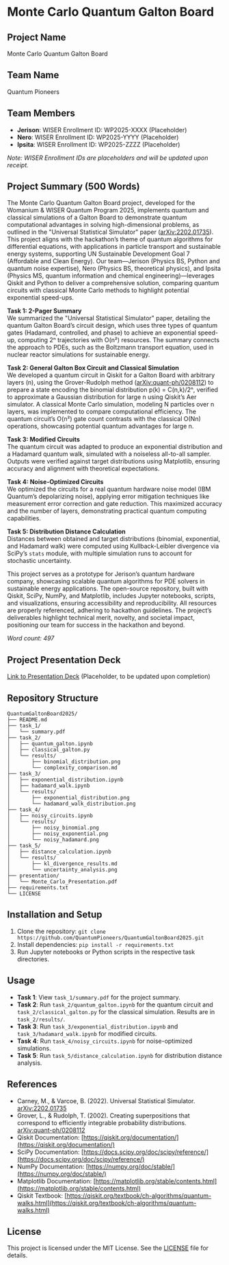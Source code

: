 # Monte Carlo Quantum Galton Board

## Project Name
Monte Carlo Quantum Galton Board

## Team Name
Quantum Pioneers

## Team Members
- **Jerison**: WISER Enrollment ID: WP2025-XXXX (Placeholder)
- **Nero**: WISER Enrollment ID: WP2025-YYYY (Placeholder)
- **Ipsita**: WISER Enrollment ID: WP2025-ZZZZ (Placeholder)

*Note: WISER Enrollment IDs are placeholders and will be updated upon receipt.*

## Project Summary (500 Words)
The Monte Carlo Quantum Galton Board project, developed for the Womanium & WISER Quantum Program 2025, implements quantum and classical simulations of a Galton Board to demonstrate quantum computational advantages in solving high-dimensional problems, as outlined in the "Universal Statistical Simulator" paper ([arXiv:2202.01735](https://arxiv.org/abs/2202.01735)). This project aligns with the hackathon’s theme of quantum algorithms for differential equations, with applications in particle transport and sustainable energy systems, supporting UN Sustainable Development Goal 7 (Affordable and Clean Energy). Our team—Jerison (Physics BS, Python and quantum noise expertise), Nero (Physics BS, theoretical physics), and Ipsita (Physics MS, quantum information and chemical engineering)—leverages Qiskit and Python to deliver a comprehensive solution, comparing quantum circuits with classical Monte Carlo methods to highlight potential exponential speed-ups.

**Task 1: 2-Pager Summary**  
We summarized the "Universal Statistical Simulator" paper, detailing the quantum Galton Board’s circuit design, which uses three types of quantum gates (Hadamard, controlled, and phase) to achieve an exponential speed-up, computing 2ⁿ trajectories with O(n²) resources. The summary connects the approach to PDEs, such as the Boltzmann transport equation, used in nuclear reactor simulations for sustainable energy.

**Task 2: General Galton Box Circuit and Classical Simulation**  
We developed a quantum circuit in Qiskit for a Galton Board with arbitrary layers (n), using the Grover-Rudolph method ([arXiv:quant-ph/0208112](https://arxiv.org/abs/quant-ph/0208112)) to prepare a state encoding the binomial distribution p(k) = C(n,k)/2ⁿ, verified to approximate a Gaussian distribution for large n using Qiskit’s Aer simulator. A classical Monte Carlo simulation, modeling N particles over n layers, was implemented to compare computational efficiency. The quantum circuit’s O(n²) gate count contrasts with the classical O(Nn) operations, showcasing potential quantum advantages for large n.

**Task 3: Modified Circuits**  
The quantum circuit was adapted to produce an exponential distribution and a Hadamard quantum walk, simulated with a noiseless all-to-all sampler. Outputs were verified against target distributions using Matplotlib, ensuring accuracy and alignment with theoretical expectations.

**Task 4: Noise-Optimized Circuits**  
We optimized the circuits for a real quantum hardware noise model (IBM Quantum’s depolarizing noise), applying error mitigation techniques like measurement error correction and gate reduction. This maximized accuracy and the number of layers, demonstrating practical quantum computing capabilities.

**Task 5: Distribution Distance Calculation**  
Distances between obtained and target distributions (binomial, exponential, and Hadamard walk) were computed using Kullback-Leibler divergence via SciPy’s `stats` module, with multiple simulation runs to account for stochastic uncertainty.

This project serves as a prototype for Jerison’s quantum hardware company, showcasing scalable quantum algorithms for PDE solvers in sustainable energy applications. The open-source repository, built with Qiskit, SciPy, NumPy, and Matplotlib, includes Jupyter notebooks, scripts, and visualizations, ensuring accessibility and reproducibility. All resources are properly referenced, adhering to hackathon guidelines. The project’s deliverables highlight technical merit, novelty, and societal impact, positioning our team for success in the hackathon and beyond.

*Word count: 497*

## Project Presentation Deck
[Link to Presentation Deck](https://github.com/QuantumPioneers/QuantumGaltonBoard2025/blob/main/presentation/Monte_Carlo_Presentation.pdf) (Placeholder, to be updated upon completion)

## Repository Structure
```
QuantumGaltonBoard2025/
├── README.md
├── task_1/
│   └── summary.pdf
├── task_2/
│   ├── quantum_galton.ipynb
│   ├── classical_galton.py
│   └── results/
│       ├── binomial_distribution.png
│       └── complexity_comparison.md
├── task_3/
│   ├── exponential_distribution.ipynb
│   ├── hadamard_walk.ipynb
│   └── results/
│       ├── exponential_distribution.png
│       └── hadamard_walk_distribution.png
├── task_4/
│   ├── noisy_circuits.ipynb
│   └── results/
│       ├── noisy_binomial.png
│       ├── noisy_exponential.png
│       └── noisy_hadamard.png
├── task_5/
│   ├── distance_calculation.ipynb
│   └── results/
│       ├── kl_divergence_results.md
│       └── uncertainty_analysis.png
├── presentation/
│   └── Monte_Carlo_Presentation.pdf
├── requirements.txt
└── LICENSE
```

## Installation and Setup
1. Clone the repository: `git clone https://github.com/QuantumPioneers/QuantumGaltonBoard2025.git`
2. Install dependencies: `pip install -r requirements.txt`
3. Run Jupyter notebooks or Python scripts in the respective task directories.

## Usage
- **Task 1**: View `task_1/summary.pdf` for the project summary.
- **Task 2**: Run `task_2/quantum_galton.ipynb` for the quantum circuit and `task_2/classical_galton.py` for the classical simulation. Results are in `task_2/results/`.
- **Task 3**: Run `task_3/exponential_distribution.ipynb` and `task_3/hadamard_walk.ipynb` for modified circuits.
- **Task 4**: Run `task_4/noisy_circuits.ipynb` for noise-optimized simulations.
- **Task 5**: Run `task_5/distance_calculation.ipynb` for distribution distance analysis.

## References
- Carney, M., & Varcoe, B. (2022). Universal Statistical Simulator. [arXiv:2202.01735](https://arxiv.org/abs/2202.01735)
- Grover, L., & Rudolph, T. (2002). Creating superpositions that correspond to efficiently integrable probability distributions. [arXiv:quant-ph/0208112](https://arxiv.org/abs/quant-ph/0208112)
- Qiskit Documentation: [https://qiskit.org/documentation/](https://qiskit.org/documentation/)
- SciPy Documentation: [https://docs.scipy.org/doc/scipy/reference/](https://docs.scipy.org/doc/scipy/reference/)
- NumPy Documentation: [https://numpy.org/doc/stable/](https://numpy.org/doc/stable/)
- Matplotlib Documentation: [https://matplotlib.org/stable/contents.html](https://matplotlib.org/stable/contents.html)
- Qiskit Textbook: [https://qiskit.org/textbook/ch-algorithms/quantum-walks.html](https://qiskit.org/textbook/ch-algorithms/quantum-walks.html)

## License
This project is licensed under the MIT License. See the [LICENSE](LICENSE) file for details.

